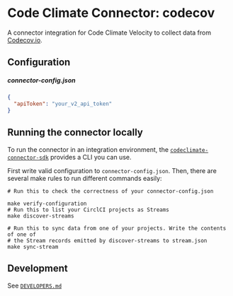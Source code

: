 # Code Climate Connector: codecov

A connector integration for Code Climate Velocity to collect data from
[Codecov.io](https://codevoc.io).

## Configuration

##### **connector-config.json**
```json
{
  "apiToken": "your_v2_api_token"
}
```

## Running the connector locally

To run the connector in an integration environment, the
[`codeclimate-connector-sdk`][sdk] provides a CLI you can use.

First write valid configuration to `connector-config.json`. Then, there are
several make rules to run different commands easily:

```
# Run this to check the correctness of your connector-config.json

make verify-configuration
# Run this to list your CirclCI projects as Streams
make discover-streams

# Run this to sync data from one of your projects. Write the contents of one of
# the Stream records emitted by discover-streams to stream.json
make sync-stream
```

[sdk]: https://github.com/codeclimate/codeclimate-connector-sdk

## Development

See [`DEVELOPERS.md`](DEVELOPERS.md)
